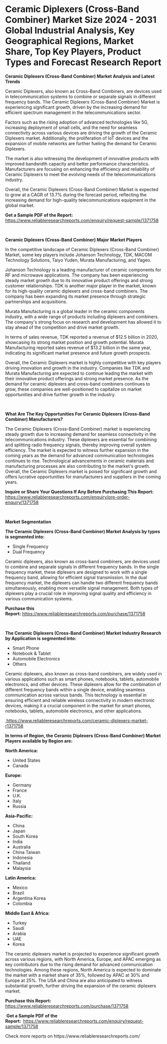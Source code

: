 <p><h1>Ceramic Diplexers (Cross-Band Combiner) Market Size 2024 - 2031 Global Industrial Analysis, Key Geographical Regions, Market Share, Top Key Players, Product Types and Forecast Research Report</h1></p><p><strong>Ceramic Diplexers (Cross-Band Combiner) Market Analysis and Latest Trends</strong></p>
<p><p>Ceramic Diplexers, also known as Cross-Band Combiners, are devices used in telecommunication systems to combine or separate signals in different frequency bands. The Ceramic Diplexers (Cross-Band Combiner) Market is experiencing significant growth, driven by the increasing demand for efficient spectrum management in the telecommunications sector. </p><p>Factors such as the rising adoption of advanced technologies like 5G, increasing deployment of small cells, and the need for seamless connectivity across various devices are driving the growth of the Ceramic Diplexers market. Additionally, the proliferation of IoT devices and the expansion of mobile networks are further fueling the demand for Ceramic Diplexers.</p><p>The market is also witnessing the development of innovative products with improved bandwidth capacity and better performance characteristics. Manufacturers are focusing on enhancing the efficiency and reliability of Ceramic Diplexers to meet the evolving needs of the telecommunications industry.</p><p>Overall, the Ceramic Diplexers (Cross-Band Combiner) Market is expected to grow at a CAGR of 13.7% during the forecast period, reflecting the increasing demand for high-quality telecommunications equipment in the global market.</p></p>
<p><strong>Get a Sample PDF of the Report:&nbsp;</strong> <a href="https://www.reliableresearchreports.com/enquiry/request-sample/1371758">https://www.reliableresearchreports.com/enquiry/request-sample/1371758</a></p>
<p>&nbsp;</p>
<p><strong>Ceramic Diplexers (Cross-Band Combiner) Major Market Players</strong></p>
<p><p>In the competitive landscape of Ceramic Diplexers (Cross-Band Combiner) Market, some key players include Johanson Technology, TDK, MACOM Technology Solutions, Taiyo Yuden, Murata Manufacturing, and Yageo. </p><p>Johanson Technology is a leading manufacturer of ceramic components for RF and microwave applications. The company has been experiencing steady market growth due to its innovative product offerings and strong customer relationships. TDK is another major player in the market, known for its high-quality ceramic diplexers and cross-band combiners. The company has been expanding its market presence through strategic partnerships and acquisitions.</p><p>Murata Manufacturing is a global leader in the ceramic components industry, with a wide range of products including diplexers and combiners. The company's strong focus on research and development has allowed it to stay ahead of the competition and drive market growth.</p><p>In terms of sales revenue, TDK reported a revenue of $12.5 billion in 2020, showcasing its strong market position and growth potential. Murata Manufacturing reported sales revenue of $13.2 billion in the same year, indicating its significant market presence and future growth prospects.</p><p>Overall, the Ceramic Diplexers market is highly competitive with key players driving innovation and growth in the industry. Companies like TDK and Murata Manufacturing are expected to continue leading the market with their innovative product offerings and strong market presence. As the demand for ceramic diplexers and cross-band combiners continues to grow, these companies are well-positioned to capitalize on market opportunities and drive further growth in the industry.</p></p>
<p>&nbsp;</p>
<p><strong>What Are The Key Opportunities For Ceramic Diplexers (Cross-Band Combiner) Manufacturers?</strong></p>
<p><p>The Ceramic Diplexers (Cross-Band Combiner) market is experiencing steady growth due to increasing demand for seamless connectivity in the telecommunications industry. These diplexers are essential for combining and splitting radio frequency signals, thereby improving overall system efficiency. The market is expected to witness further expansion in the coming years as the demand for advanced communication technologies continues to rise. Technological advancements in ceramic materials and manufacturing processes are also contributing to the market's growth. Overall, the Ceramic Diplexers market is poised for significant growth and offers lucrative opportunities for manufacturers and suppliers in the coming years.</p></p>
<p><strong>Inquire or Share Your Questions If Any Before Purchasing This Report:</strong> <a href="https://www.reliableresearchreports.com/enquiry/pre-order-enquiry/1371758">https://www.reliableresearchreports.com/enquiry/pre-order-enquiry/1371758</a></p>
<p>&nbsp;</p>
<p><strong>Market Segmentation</strong></p>
<p><strong>The Ceramic Diplexers (Cross-Band Combiner) Market Analysis by types is segmented into:</strong></p>
<p><ul><li>Single Frequency</li><li>Dual Frequency</li></ul></p>
<p><p>Ceramic diplexers, also known as cross-band combiners, are devices used to combine and separate signals in different frequency bands. In the single frequency market, these diplexers are designed to work with a single frequency band, allowing for efficient signal transmission. In the dual frequency market, the diplexers can handle two different frequency bands simultaneously, enabling more versatile signal management. Both types of diplexers play a crucial role in improving signal quality and efficiency in various communication systems.</p></p>
<p><strong>Purchase this Report:&nbsp;</strong><a href="https://www.reliableresearchreports.com/purchase/1371758">https://www.reliableresearchreports.com/purchase/1371758</a></p>
<p>&nbsp;</p>
<p><strong>The Ceramic Diplexers (Cross-Band Combiner) Market Industry Research by Application is segmented into:</strong></p>
<p><ul><li>Smart Phone</li><li>Notebook & Tablet</li><li>Automobile Electronics</li><li>Others</li></ul></p>
<p><p>Ceramic diplexers, also known as cross-band combiners, are widely used in various applications such as smart phones, notebooks, tablets, automobile electronics, and other devices. These diplexers allow for the combination of different frequency bands within a single device, enabling seamless communication across various bands. This technology is essential in ensuring efficient and reliable wireless connectivity in modern electronic devices, making it a crucial component in the market for smart phones, notebooks, tablets, automobile electronics, and other applications.</p></p>
<p><a href="https://www.reliableresearchreports.com/ceramic-diplexers-market-r1371758">&nbsp;https://www.reliableresearchreports.com/ceramic-diplexers-market-r1371758</a></p>
<p><strong>In terms of Region, the Ceramic Diplexers (Cross-Band Combiner) Market Players available by Region are:</strong></p>
<p>
    <p> <strong> North America: </strong>
        <ul>
            <li>United States</li>
            <li>Canada</li>
        </ul>
        </p> 
    <p> <strong> Europe: </strong>
        <ul>
            <li>Germany</li>
            <li>France</li>
            <li>U.K.</li>
            <li>Italy</li>
            <li>Russia</li>
        </ul>
        </p> 
    <p> <strong> Asia-Pacific: </strong>
        <ul>
            <li>China</li>
            <li>Japan</li>
            <li>South Korea</li>
            <li>India</li>
            <li>Australia</li>
            <li>China Taiwan</li>
            <li>Indonesia</li>
            <li>Thailand</li>
            <li>Malaysia</li>
        </ul>
        </p> 
    <p> <strong> Latin America: </strong>
        <ul>
            <li>Mexico</li>
            <li>Brazil</li>
            <li>Argentina Korea</li>
            <li>Colombia</li>
        </ul>
        </p> 
    <p> <strong> Middle East & Africa: </strong>
        <ul>
            <li>Turkey</li>
            <li>Saudi</li>
            <li>Arabia</li>
            <li>UAE</li>
            <li>Korea</li>
        </ul>
    </p>
    </p>
<p><p>The ceramic diplexers market is projected to experience significant growth across various regions, with North America, Europe, and APAC emerging as key contributors due to the rising demand for advanced communication technologies. Among these regions, North America is expected to dominate the market with a market share of 35%, followed by APAC at 30% and Europe at 25%. The USA and China are also anticipated to witness substantial growth, further driving the expansion of the ceramic diplexers market.</p></p>
<p><strong>Purchase this Report: </strong><a href="https://www.reliableresearchreports.com/purchase/1371758">https://www.reliableresearchreports.com/purchase/1371758</a></p>
<p>&nbsp;<strong>Get a Sample PDF of the Report:&nbsp;&nbsp;</strong><a href="https://www.reliableresearchreports.com/enquiry/request-sample/1371758">https://www.reliableresearchreports.com/enquiry/request-sample/1371758</a></p>
<p><strong></strong></p>
<p>Check more reports on https://www.reliableresearchreports.com/</p>